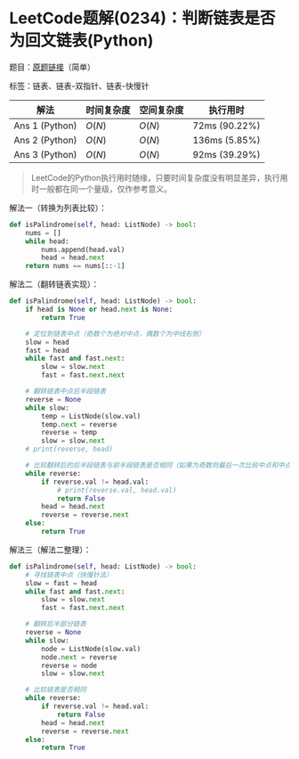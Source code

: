 # LeetCode题解(0234)：判断链表是否为回文链表(Python)

题目：[原题链接](https://leetcode-cn.com/problems/palindrome-linked-list/)（简单）

标签：链表、链表-双指针、链表-快慢针

| 解法           | 时间复杂度 | 空间复杂度 | 执行用时      |
| -------------- | ---------- | ---------- | ------------- |
| Ans 1 (Python) | $O(N)$     | $O(N)$     | 72ms (90.22%) |
| Ans 2 (Python) | $O(N)$     | $O(N)$     | 136ms (5.85%) |
| Ans 3 (Python) | $O(N)$     | $O(N)$     | 92ms (39.29%) |

>  LeetCode的Python执行用时随缘，只要时间复杂度没有明显差异，执行用时一般都在同一个量级，仅作参考意义。

解法一（转换为列表比较）：

```python
def isPalindrome(self, head: ListNode) -> bool:
    nums = []
    while head:
        nums.append(head.val)
        head = head.next
    return nums == nums[::-1]
```

解法二（翻转链表实现）：

```python
def isPalindrome(self, head: ListNode) -> bool:
    if head is None or head.next is None:
        return True

    # 定位到链表中点（奇数个为绝对中点，偶数个为中线右侧）
    slow = head
    fast = head
    while fast and fast.next:
        slow = slow.next
        fast = fast.next.next

    # 翻转链表中点后半段链表
    reverse = None
    while slow:
        temp = ListNode(slow.val)
        temp.next = reverse
        reverse = temp
        slow = slow.next
    # print(reverse, head)

    # 比较翻转后的后半段链表与前半段链表是否相同（如果为奇数则最后一次比较中点和中点自己是否相同）
    while reverse:
        if reverse.val != head.val:
            # print(reverse.val, head.val)
            return False
        head = head.next
        reverse = reverse.next
    else:
        return True
```

解法三（解法二整理）：

```python
def isPalindrome(self, head: ListNode) -> bool:
    # 寻找链表中点（快慢针法）
    slow = fast = head
    while fast and fast.next:
        slow = slow.next
        fast = fast.next.next

    # 翻转后半部分链表
    reverse = None
    while slow:
        node = ListNode(slow.val)
        node.next = reverse
        reverse = node
        slow = slow.next

    # 比较链表是否相同
    while reverse:
        if reverse.val != head.val:
            return False
        head = head.next
        reverse = reverse.next
    else:
        return True
```